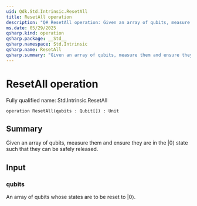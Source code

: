 ```yaml
---
uid: Qdk.Std.Intrinsic.ResetAll
title: ResetAll operation
description: "Q# ResetAll operation: Given an array of qubits, measure them and ensure they are in the |0⟩ state such that they can be safely released."
ms.date: 05/29/2025
qsharp.kind: operation
qsharp.package: __Std__
qsharp.namespace: Std.Intrinsic
qsharp.name: ResetAll
qsharp.summary: "Given an array of qubits, measure them and ensure they are in the |0⟩ state such that they can be safely released."
---
```


# ResetAll operation

Fully qualified name: Std.Intrinsic.ResetAll

```qsharp
operation ResetAll(qubits : Qubit[]) : Unit
```

## Summary
Given an array of qubits, measure them and ensure they are in the |0⟩ state
such that they can be safely released.

## Input
### qubits
An array of qubits whose states are to be reset to |0⟩.
